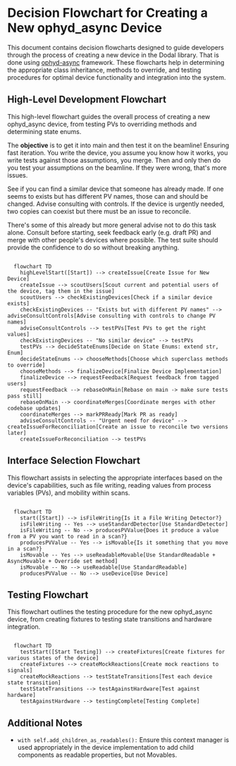 # Decision Flowchart for Creating a New ophyd_async Device

This document contains decision flowcharts designed to guide developers through the process of creating a new device in the Dodal library. That is done using [ophyd-async](https://github.com/bluesky/ophyd-async) framework. These flowcharts help in determining the appropriate class inheritance, methods to override, and testing procedures for optimal device functionality and integration into the system.

## High-Level Development Flowchart

This high-level flowchart guides the overall process of creating a new ophyd_async device, from testing PVs to overriding methods and determining state enums.

The **objective** is to get it into main and then test it on the beamline! Ensuring fast iteration. You write the device, you assume you know how it works, you write tests against those assumptions, you merge. Then and only then do you test your assumptions on the beamline. If they were wrong, that's more issues.

See if you can find a similar device that someone has already made. If one seems to exists but has different PV names, those can and should be changed. Advise consulting with controls. If the device is urgently needed, two copies can coexist but there must be an issue to reconcile.

There's some of this already but more general advise not to do this task alone. Consult before starting, seek feedback early (e.g. draft PR) and merge with other people's devices where possible. The test suite should provide the confidence to do so without breaking anything.

<!-- todo add on dodal cli -->

```{mermaid}

  flowchart TD
    highLevelStart([Start]) --> createIssue[Create Issue for New Device]
    createIssue --> scoutUsers[Scout current and potential users of the device, tag them in the issue]
    scoutUsers --> checkExistingDevices[Check if a similar device exists]
    checkExistingDevices -- "Exists but with different PV names" --> adviseConsultControls[Advise consulting with controls to change PV names]
    adviseConsultControls --> testPVs[Test PVs to get the right values]
    checkExistingDevices -- "No similar device" --> testPVs
    testPVs --> decideStateEnums[Decide on State Enums: extend str, Enum]
    decideStateEnums --> chooseMethods[Choose which superclass methods to override]
    chooseMethods --> finalizeDevice[Finalize Device Implementation]
    finalizeDevice --> requestFeedback[Request feedback from tagged users]
    requestFeedback --> rebaseOnMain[Rebase on main -> make sure tests pass still]
    rebaseOnMain --> coordinateMerges[Coordinate merges with other codebase updates]
    coordinateMerges --> markPRReady[Mark PR as ready]
    adviseConsultControls -- "Urgent need for device" --> createIssueForReconciliation[Create an issue to reconcile two versions later]
    createIssueForReconciliation --> testPVs

```

## Interface Selection Flowchart

This flowchart assists in selecting the appropriate interfaces based on the device's capabilities, such as file writing, reading values from process variables (PVs), and mobility within scans.

```{mermaid}

  flowchart TD
    start([Start]) --> isFileWriting{Is it a File Writing Detector?}
    isFileWriting -- Yes --> useStandardDetector[Use StandardDetector]
    isFileWriting -- No --> producesPVValue{Does it produce a value from a PV you want to read in a scan?}
    producesPVValue -- Yes --> isMovable{Is it something that you move in a scan?}
    isMovable -- Yes --> useReadableMovable[Use StandardReadable + AsyncMovable + Override set method]
    isMovable -- No --> useReadable[Use StandardReadable]
    producesPVValue -- No --> useDevice[Use Device]
```

## Testing Flowchart

This flowchart outlines the testing procedure for the new ophyd_async device, from creating fixtures to testing state transitions and hardware integration.

```{mermaid}

  flowchart TD
    testStart([Start Testing]) --> createFixtures[Create fixtures for various states of the device]
    createFixtures --> createMockReactions[Create mock reactions to signals]
    createMockReactions --> testStateTransitions[Test each device state transition]
    testStateTransitions --> testAgainstHardware[Test against hardware]
    testAgainstHardware --> testingComplete[Testing Complete]

```

## Additional Notes

- `with self.add_children_as_readables():` Ensure this context manager is used appropriately in the device implementation to add child components as readable properties, but not Movables.
